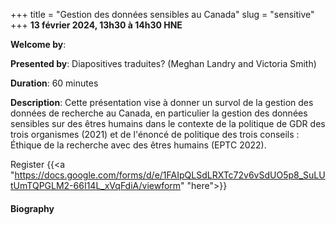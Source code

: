 +++
title = "Gestion des données sensibles au Canada"
slug = "sensitive"
+++
**13 février 2024, 13h30 à 14h30 HNE**

**Welcome by**: 

**Presented by**: Diapositives traduites? (Meghan Landry and Victoria Smith)

**Duration**: 60 minutes

**Description**: Cette présentation vise à donner un survol de la gestion des données de recherche au Canada,
en particulier la gestion des données sensibles sur des êtres humains dans le contexte de la politique de GDR
des trois organismes (2021) et de l'énoncé de politique des trois conseils : Éthique de la recherche avec des
êtres humains (EPTC 2022).

Register {{<a "https://docs.google.com/forms/d/e/1FAIpQLSdLRXTc72v6vSdUO5p8_SuLUtUmTQPGLM2-66I14L_xVqFdiA/viewform" "here">}}

<!-- Le même séminaire [en français](/template). -->

#### Biography
